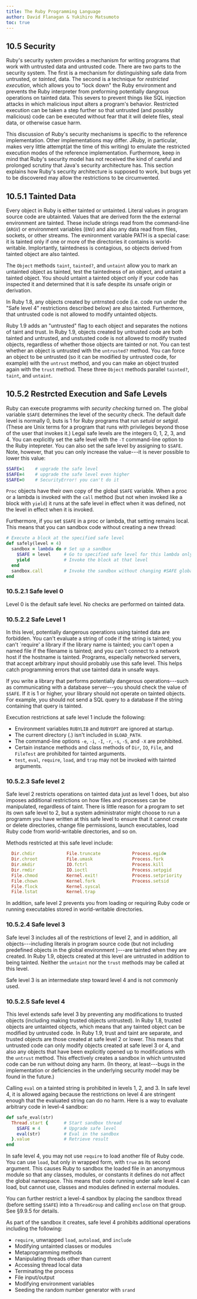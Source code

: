 ```yaml
---
title: The Ruby Programming Language
author: David Flanagan & Yukihiro Matsumoto
toc: true
---
```


## 10.5 Security
Ruby's security system provides a mechanism for writing programs that work with untrusted data and untrusted code. There are two parts to the security system. The first is a mechanism for distinguishing safe data from untrusted, or _tainted_, data. The second is a technique for _restricted execution_, which allows you to "lock down" the Ruby environment and prevents the Ruby interpreter from preforming potentially dangrous operations on tainted data. This severs to prevent things like SQL injection attacks in which malicious input alters a program's behavior. Restricted execution can be taken a step further so that untrusted (and possibly malicious) code can be executed without fear that it will delete files, steal data, or otherwise casue harm.

This discussion of Ruby's security mechanisms is specific to the reference implementation. Other implementations may differ. JRuby, in particular, makes very little attempt(at the time of this writing) to emulate the restricted execution modes of the reference implementation. Furthermore, keep in mind that Ruby's security model has not received the kind of careful and prolonged scrutiny that Java's security architecture has. This section explains how Ruby's security architecture is supposed to work, but bugs yet to be discovered may allow the restrictions to be circumvented.

## 10.5.1 Tainted Data
Every object in Ruby is either tainted or untainted. Literal values in program source code are ubtainted. Values that are derived form the the external environment are tainted. These include strings read from the command-line (`ARGV`) or environment variables (`ENV`) and also any data read from files, sockets, or other streams. The evnironment variable PATH is a special case: it is tainted only if one or more of the directories it contains is world-writable. Implortantly, taintedness is contagious, so objects derived from tainted object are also tainted.

The `Object` methods `taint`, `tainted?`, and `untaint` allow you to mark an untainted object as tainted, test the taintedness of an object, and untaint a tainted object. You should untaint a tainted object only if your code has inspected it and determined that it is safe despite its unsafe origin or derivation.

In Ruby 1.8, any objects created by untrnsted code (i.e. code run under the "Safe level 4" restrictions described below) are also tainted. Furthermore, that untrusted code is not allowed to modify untainted objects.

Ruby 1.9 adds an "untrusted" flag to each object and separates the notions of taint and trust. In Ruby 1.9, objects created by untrusted code are both tainted and untrusted, and unstusted code is not allowed to modify trusted objects, regardless of whether those objects are tainted or not. You can test whether an object is untrusted with the `untrusted?` method. You can force an object to be untrusted (so it can be modified by untrusted code, for example) with the `untrust` method, and you can make an object trusted again with the `trust` method. These three `Object` methods parallel `tainted?`, `taint`, and `untaint`.

## 10.5.2 Restrcted Execution and Safe Levels
Ruby can execute programms with _security checking_ turned on. The global variable `$SAFE` determines the level of the security check. The default dafe level is normally 0, buts is 1 for Ruby programs that run _setuid_ or _setgid_. (These are Unix terms for a program that runs with privileges beyond those of the user that invokes it.) Legal safe levels are the integers 0, 1, 2, 3, and 4. You can explicitly set the safe level with the `-T` command-line option to the Ruby intepreter. You can also set the safe level by assigning to `$SAFE`. Note, however, that you can only increase the value---it is never possible to lower this value:
```ruby
$SAFE=1    # upgrade the safe level
$SAFE=4    # upgrade the safe level even higher
$SAFE=0    # SecurityError! you can't do it
```

`Proc` objects have their own copy of the global `$SAFE` variable. When a proc or a lambda is invoked with the `call` method (but not when invoked like a block with `yield`) it runs at the safe level in effect when it was defined, not the level in effect when it is invoked.

Furthermore, if you set `$SAFE` in a proc or lambda, that setting remains local. This means that you can sandbox code without creating a new thread:
```ruby
# Execute a block at the specified safe level
def safely(level = 4)
  sandbox = lambda do # Set up a sandbox
    $SAFE = level     # Go to specified safe level for this lambda only
    yield             # Invoke the block at that level
  end
  sandbox.call        # Invoke the sandbox without changing #SAFE globally
end
```

### 10.5.2.1 Safe level 0
Level 0 is the default safe level. No checks are performed on tainted data.

### 10.5.2.2 Safe Level 1
In this level, potentially dangerous operations using tainted data are forbidden. You can't evaluate a string of code if the string is tainted; you can't `require' a library if the library name is tainted; you can't open a named file if the filename is tainted; and you can't connect to a network host if the hostname is tainted. Programs, especially networked servers, that accept arbitrary input should probably use this safe level. This helps catch programming errors that use tainted data in unsafe ways.

If you write a library that performs potentially dangerous operations---such as communicating with a database server---you should check the value of `$SAFE`. If it is 1 or higher, your library should not operate on tainted objects. For example, you should not send a SQL query to a database if the string containing that query is tainted.

Execution restrictions at safe level 1 include the following:
- Environment variables `RUBYLIB` and `RUBYOPT` are ignored at startup.
- The current directory (.) isn't included in `$LOAD_PATH`.
- The command-line options `-e`, `-i`, `-I`, `-r`, `-s`, `-S`, and `-X` are prohibited.
- Certain instance methods and class methods of `Dir`, `IO`, `File`, and `FileTest` are prohibited for tainted arguments.
- `test`, `eval`, `require`, `load`, and `trap` may not be invoked with tainted arguments.

### 10.5.2.3 Safe level 2
Safe level 2 restricts operations on tainted data just as level 1 does, but also imposes additional restrictions on how files and processes can be manipulated, regardless of taint. There is little reason for a program to set its own safe level to 2, but a system administrator might choose to run a programm you have written at this safe level to ensure that it cannot create or delete directories, change file permissions, launch executables, load Ruby code from world-writable directories, and so on.

Methods restricted at this safe level include:
```ruby
  Dir.chdir            File.truncate            Process.egid=
  Dir.chroot           File.umask               Process.fork
  Dir.mkdir            IO.fctrl                 Process.kill
  Dir.rmdir            IO.ioctl                 Process.setpgid
  File.chmod           Kernel.exit!             Process.setpriority
  File.chown           Kernel.fork              Process.setsid
  File.flock           Kernel.syscal
  File.lstat           Kernel.trap
```

In addition, safe level 2 prevents you from loading or requiring Ruby code or running executables stored in world-writable directories.

### 10.5.2.4 Safe level 3
Safe level 3 includes all of the restrictions of level 2, and in addition, all objects---including literals in program source code (but not including predefined objects in the global environment )---are tainted when they are created. In Ruby 1.9, objects created at this level are untrusted in addition to being tainted. Neither the `untaint` nor the `trust` methods may be called at this level.

Safe level 3 is an intermediate step toward level 4 and is not commonly used.

### 10.5.2.5 Safe level 4
This level extends safe level 3 by preventing any modifications to trusted objects (including making trusted objects untrusted). In Ruby 1.8, trusted objects are untainted objects, which means that any tainted object can be modified by untrusted code. In Ruby 1.9, trust and taint are separate, and trusted objects are those created at safe level 2 or lower. This means that untrusted code can only modify objects created at safe level
3 or 4, and also any objects that have been explicitly opened up to modifications with the `untrust` method. This effectively creates a sandbox in which untrusted code can be run without doing any harm. (In theory, at least---bugs in the implementation or deficiencies in the underlying security model may be found in the future.)

Calling `eval` on a tainted string is prohibited in levels 1, 2, and 3. In safe level 4, it is allowed againg because the restrictions on level 4 are stringent enough that the evaluated string can do no harm. Here is a way to evaluate arbitrary code in level-4 sandbox:
```ruby
def safe_eval(str)
  Thread.start {      # Start sandbox thread
    $SAFE = 4         # Upgrade safe level
    eval(str)         # Eval in the sandbox
  }.value             # Retrieve result
end
```

In safe level 4, you may not use `require` to load another file of Ruby code. You can use `load`, but only in wrapped form, with `true` as its second argument. This causes Ruby to sandbox the loaded file in an anonyymous module so that any classes, modules, or constants it defines do not affect the global namespace. This means that code running under safe level 4 can load, but cannot use, classes and modules defined in external modules.

You can further restrict a level-4 sandbox by placing the sandbox thread (before setting `$SAFE`) into a `ThreadGroup` and calling `enclose` on that group. See §9.9.5 for details.

As part of the sandbox it creates, safe level 4 prohibits additional operations including the following:
- `require`, unwrapped `load`, `autoload`, and `include`
- Modifying untainted classes or modules
- Metaprogramming methods
- Manipulating threads other than current
- Accessing thread local data
- Terminating the process
- File input/output
- Modifying environment variables
- Seeding the random number generator with `srand`
